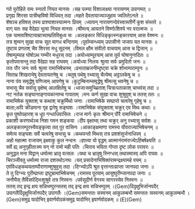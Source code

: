 

  
गते पुरोहिते रामः स्नातो नियत मानसः ।सह पत्म्या विशालाक्ष्या नारायणम् उपागमत्  ॥   
प्रगृह्य शिरसा पात्रीम्हविषो विधिवत् तदा ।महते दैवतायाज्यञ्जुहाव ज्वलितेऽनले  ॥   
शेषञ्च हविषस् तस्य प्राश्याशास्यात्मनः प्रियम् ।ध्यायन् नारायणन्देवंस्वास्तीर्णे कुश संस्तरे  ॥   
वाग् यतः सह वैदेह्या भूत्वा नियत मानसः ।श्रीमत्य् आयतने विष्णोःशिश्ये नर वरात्मजः  ॥   
एक यामावशिष्टायाम्रात्र्याम्प्रतिविबुध्य सः ।अलङ्कार विधिङ्कृत्स्नङ्कारयाम् आस वेश्मनः  ॥   
तत्र शृम्वन् सुखा वाचः सूत मागध बन्दिनाम् ।पूर्वाम्सन्ध्याम् उपासीनो जजाप यत मानसः  ॥   
तुष्टाव प्रणतश् चैव शिरसा मधु सूदनम् ।विमल क्षौम संवीतो वाचयाम् आस च द्विजान्  ॥   
तेषाम्पुम्याह घोषोऽथ गम्भीर मधुरस् तदा ।अयोध्याम्पूरयाम् आस तूर्य घोषानुनादितः  ॥   
कृतोपवासन्तु तदा वैदेह्या सह राघवम् ।अयोध्या निलयः श्रुत्वा सर्वः प्रमुदितो जनः  ॥   
ततः पौर जनः सर्वः श्रुत्वा रामाभिषेचनम् ।प्रभाताम्रजनीम्दृष्ट्वा चक्रे शोभाम्पराम्पुनः  ॥   
सिताभ्र शिखराभेषु देवतायतनेषु च ।चतुष् पथेषु रथ्यासु चैत्येष्व् अट्टालकेषु च  ॥   
नाना पंय समृद्धेषु वणिजाम् आपणेषु च ।कुटुम्बिनाम्समृद्धेषु श्रीमत्सु भवनेषु च  ॥   
सभासु चैव सर्वासु वृक्षेष्व् आलक्षितेषु च ।ध्वजाःसमुच्च्रिताश् चित्राःपताकाश् चाभवंस् तदा  ॥   
नट नर्तक सङ्घानाङ्गायकानाम्च गायताम् ।मनः कर्ण सुखा वाचः शुश्रुवुश् च ततस् ततः  ॥   
रामाभिषेक युक्ताश् च कथाश् चक्रुर्मिथो जनाः ।रामाभिषेके सम्प्राप्ते चत्वरेषु गृहेषु च  ॥   
बाला;अपि क्रीडमाना गृह द्वारेषु सङ्घशः ।रामाभिषेक संयुक्ताश् चक्रुर् एव मिथः कथाः  ॥   
कृत पुष्पोपहारश् च धूप गन्धाधिवासितः ।राज मार्गः कृतः श्रीमान् पौरै रामाभिषेचने  ॥   
प्रकाशी करणार्थञ्च निशा गमन शङ्कया ।दीप वृक्षाम्स् तथा चक्रुर् अनु रथ्यासु सर्वशः  ॥   
अलङ्कारम्पुरस्यैवङ्कृत्वा तत् पुर वासिनः ।आकाङ्क्षमाणा रामस्य यौवराज्याभिषेचनम्  ॥   
समेत्य सङ्घशः सर्वे चत्वरेषु सभासु च ।कथयन्तो मिथस् तत्र प्रशशंसुर्जनाधिपम्  ॥   
अहो महात्मा राजायम् इक्ष्वाकु कुल नन्दनः ।ज्ञात्वा यो वृद्धम् आत्मानंरामंराज्येऽह्बिषेक्ष्यति  ॥   
सर्वे ह्य् अनुगृहीताःस्म यन् नो रामो मही पतिः ।चिराय भविता गोप्ता दृष्ट लोक परावरः  ॥   
अनुद्धत मना विद्वान् धर्मात्मा भ्रातृ वत्सलः ।यथा च भ्रातृषु स्निग्धस् तथास्मास्व् अपि राघवः  ॥   
चिरञ्जीवतु धर्मात्मा राजा दशरथोऽनघः ।यत् प्रसादेनाभिषिक्तंरामन्द्रक्ष्यामहे वयम्  ॥   
एवंविधङ्कथयताम्पौराणाम्शुश्रुवुस् तदा ।दिग्भ्योऽपि श्रुत वृत्तान्ताःप्राप्ता जानपदा जनाः  ॥   
ते तु दिग्भ्यः पुरीम्प्राप्ता द्रष्टुम्रामाभिषेचनम् ।रामस्य पूरयाम् आसुष्पुरीम्जानपदा जनाः  ॥   
जनौघैस् तैर्विसर्पद्भिःशुश्रुवे तत्र निस्वनः ।पर्वसूदीर्ण वेगस्य सागरस्येव निस्वनः  ॥   
ततस् तद् इन्द्र क्षय सन्निभम्पुरन्ततस् तद् इन्द्र क्षय सन्निभम्पुरम् ।(Gem)दिदृक्षुभिर्जानपदैर् उपागतैर्दिदृक्षुभिर्जानपदैर् उपागतैः ।(Gem)समन्ततः सस्वनम् आकुलम्बभौ समन्ततः सस्वनम् आकुलम्बभौ ।(Gem)समुद्र यादोभिर् इवार्णवोदकंसमुद्र यादोभिर् इवार्णवोदकम्  ॥ (E)(Gem)  
